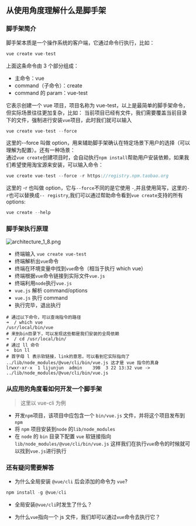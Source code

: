 ## 从使用角度理解什么是脚手架
### 脚手架简介

脚手架本质是一个操作系统的客户端，它通过命令行执行，比如：

```javascript
vue create vue-test
```

上面这条命令由 3 个部分组成：

- 主命令：vue
- command（子命令）：create
- command 的 param：vue-test

它表示创建一个 vue 项目，项目名称为 vue-test，以上是最简单的脚手架命令，但实际场景往往更加复杂，比如：
当前项目已经有文件，我们需要覆盖当前目录下的文件，强制进行安装`vue`项目，此时我们就可以输入

```javascript
vue create vue-test --force
```

这里的--force 叫做 option，用来辅助脚手架确认在特定场景下用户的选择（可以理解为配置）。还有一种场景：  
通过`vue create`创建项目时，会自动执行`npm install`帮助用户安装依赖，如果我们希望使用淘宝源来安装，可以输入命令：

```javascript
vue create vue-test --force -r https://registry.npm.taobao.org
```

这里的 -r 也叫做 option，它与`--force`不同的是它使用 `-`,并且使用简写，这里的`-r`也可以替换成`-- registry`,我们可以通过帮助命令看到`vue create`支持的所有 options:

```javascript
vue create --help
```

### 脚手架执行原理

![architecture_1_8.png](https://i.loli.net/2021/09/22/m9AHKUWNyZSt5JB.png)

- 终端输入 `vue create vue-test`
- 终端解析出`vue`命令
- 终端在环境变量中找到`vue`命令（相当于执行 which vue）
- 终端根据`vue`命令链接到实际文件`vue.js`
- 终端利用`node`执行`vue.js`
- `vue.js` 解析 command/options
- `vue.js` 执行 command
- 执行完毕，退出执行

``` shell
# 通过以下命令，可以查询指令的路径
➜  / which vue
/usr/local/bin/vue
# 来到bin目录下，可以发现这些都是我们安装的全局依赖
➜  / cd /usr/local/bin/
# 通过 ll 命令
➜  bin ll
# 首字母 l 表示软链接，link的意思，可以看到它实际指向了 ../lib/node_modules/@vue/cli/bin/vue.js 这才是 vue 指令的真身
lrwxr-xr-x  1 lijunjun  admin    39B  3 22 13:32 vue -> ../lib/node_modules/@vue/cli/bin/vue.js
```

### 从应用的角度看如何开发一个脚手架

> 这里以 vue-cli 为例

- 开发`npm`项目，该项目中应包含一个 `bin/vue.js` 文件，并将这个项目发布到 `npm`
- 将 `npm` 项目安装到`node` 的`lib/node_modules`
- 在 `node` 的 `bin` 目录下配置 `vue` 软链接指向 `lib/node_modules/@vue/cli/bin/vue.js`
  这样我们在执行`vue`命令的时候就可以找到`vue.js`进行执行

### 还有疑问需要解答

- 为什么全局安装 `@vue/cli` 后会添加的命令为 `vue`?

```javascript
npm install -g @vue/cli
```

- 全局安装`@vue/cli`时发生了什么？

- 为什么`vue`指向一个 js 文件，我们却可以通过`vue`命令去执行它？